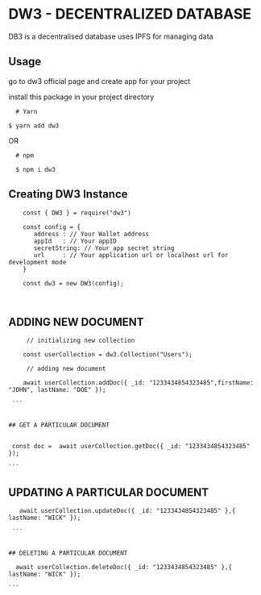 # DW3 - DECENTRALIZED DATABASE

DB3 is a decentralised database uses IPFS for managing data 


## Usage

go to dw3 official page and create app for your project

install this package in your project directory

```
  # Yarn

$ yarn add dw3

 ```

   OR


``` 
  # npm

  $ npm i dw3

```   


## Creating DW3 Instance 

   ```
       const { DW3 } = require("dw3")

       const config = {
          address : // Your Wallet address
          appId   : // Your appID 
          secretString: // Your app secret string
          url     : // Your application url or localhost url for development mode
       }

       const dw3 = new DW3(config);

        
   ```

## ADDING NEW DOCUMENT 

   ```
        // initializing new collection 

       const userCollection = dw3.Collection("Users");

        // adding new document 

       await userCollection.addDoc({ _id: "1233434854323485",firstName: "JOHN", lastName: "DOE" });
   
    ```


## GET A PARTICULAR DOCUMENT 


   ```
     const doc =  await userCollection.getDoc({ _id: "1233434854323485" });
   
    ```


## UPDATING A PARTICULAR DOCUMENT 

   ```
      await userCollection.updateDoc({ _id: "1233434854323485" },{ lastName: "WICK" });
   
    ```


## DELETING A PARTICULAR DOCUMENT 

   ```
      await userCollection.deleteDoc({ _id: "1233434854323485" },{ lastName: "WICK" });
   
    ```

